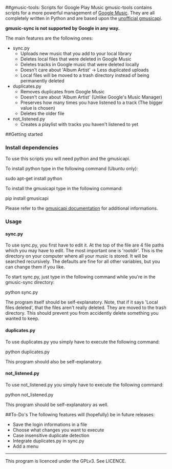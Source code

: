 ##gmusic-tools: Scripts for Google Play Music
gmusic-tools contains scripts for a more powerful management of [Google
Music](https://music.google.com/). They are all completely written in Python and are based upon the [unofficial
gmusicapi](https://github.com/simon-weber/Unofficial-Google-Music-API).

__gmusic-sync is not supported by Google in any way.__

The main features are the following ones:

* sync.py
    * Uploads new music that you add to your local library
    * Deletes local files that were deleted in Google Music
    * Deletes tracks in Google music that were deleted locally
    * Doesn't care about 'Album Artist' -> Less duplicated uploads
    * Local files will be moved to a trash directory instead of being permanently deleted
* duplicates.py
    * Removes duplicates from Google Music
    * Doesn't care about 'Album Artist' (Unlike Google's Music Manager)
    * Preserves how many times you have listened to a track (The bigger value is chosen)
    * Deletes the older file
* not_listened.py
    * Creates a playlist with tracks you haven't listened to yet

##Getting started
### Install dependencies
To use this scripts you will need python and the gmusicapi. 

To install python type in the following command (Ubuntu only):

sudo apt-get install python

To install the gmusicapi type in the following command:

pip install gmusicapi

Please refer to the [gmusicapi
documentation](http://unofficial-google-music-api.readthedocs.org/en/latest/usage.html#installation) for additional
informations.

### Usage
#### sync.py
To use sync.py, you first have to edit it. At the top of the file are 4 file paths which you may have to edit. The
most important one is 'rootdir'. This is the directory on your computer where all your music is stored. It will be
searched recursively. The defaults are fine for all other variables, but you can change them if you like.

To start sync.py, just type in the following command while you're in the gmusic-sync directory:

python sync.py

The program itself should be self-explanatory. Note, that if it says 'Local files deleted', that the files aren't
really deleted. They are moved to the trash directory. This should prevent you from accidently delete something you
wanted to keep.

#### duplicates.py
To use duplicates.py you simply have to execute the following command:

python duplicates.py

This program should also be self-explanatory.

#### not_listened.py
To use not_listened.py you simply have to execute the following command:

python not_listened.py

This program should be self-explanatory as well.

##To-Do's
The following features will (hopefully) be in future releases:

* Save the login informations in a file
* Choose what changes you want to execute
* Case insensitive duplicate detection
* Integrate duplicates.py in sync.py
* Add a menu

_____________________________________________________________________

This program is licenced under the GPLv3. See LICENCE.
